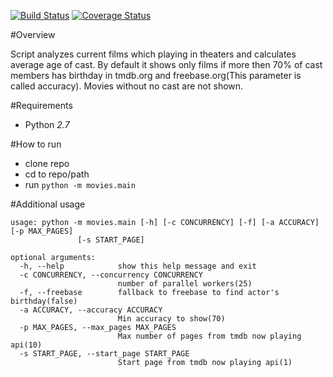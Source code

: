[![Build Status](https://travis-ci.org/ivadim/movies.svg?branch=master)](https://travis-ci.org/ivadim/movies)
[![Coverage Status](https://img.shields.io/coveralls/ivadim/movies.svg)](https://coveralls.io/r/ivadim/movies?branch=master)

#Overview

Script analyzes current films which playing in theaters and calculates average age of cast.
By default it shows only films if more then 70% of cast members has birthday in tmdb.org and freebase.org(This parameter is called accuracy). Movies without no cast are not shown.

#Requirements

* Python *2.7*

#How to run

* clone repo
* cd to repo/path
* run ```python -m movies.main```

#Additional usage

```
usage: python -m movies.main [-h] [-c CONCURRENCY] [-f] [-a ACCURACY] [-p MAX_PAGES]
               [-s START_PAGE]

optional arguments:
  -h, --help            show this help message and exit
  -c CONCURRENCY, --concurrency CONCURRENCY
                        number of parallel workers(25)
  -f, --freebase        fallback to freebase to find actor's birthday(false)
  -a ACCURACY, --accuracy ACCURACY
                        Min accuracy to show(70)
  -p MAX_PAGES, --max_pages MAX_PAGES
                        Max number of pages from tmdb now playing api(10)
  -s START_PAGE, --start_page START_PAGE
                        Start page from tmdb now playing api(1)
                        
